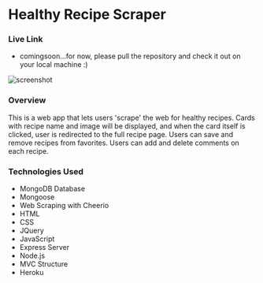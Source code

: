 # Healthy Recipe Scraper 

### Live Link
 - comingsoon...for now, please pull the repository and check it out on your local machine :) 


![screenshot](/public/scrapper.png) 



### Overview

This is a web app that lets users 'scrape' the web for healthy recipes. Cards with recipe name and image will be displayed, and when the card itself is clicked, user is redirected to the full recipe page. Users can save and remove recipes from favorites. Users can add and delete comments on each recipe.

### Technologies Used

- MongoDB Database
- Mongoose
- Web Scraping with Cheerio
- HTML
- CSS
- JQuery
- JavaScript
- Express Server
- Node.js
- MVC Structure
- Heroku